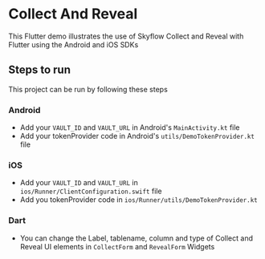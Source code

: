 # Collect And Reveal

This Flutter demo illustrates the use of Skyflow Collect and Reveal with Flutter using the Android and iOS SDKs


## Steps to run

This project can be run by following these steps

### Android

- Add your `VAULT_ID` and `VAULT_URL` in Android's `MainActivity.kt` file
- Add your tokenProvider code in Android's `utils/DemoTokenProvider.kt` file

### iOS
- Add your `VAULT_ID` and `VAULT_URL` in `ios/Runner/ClientConfiguration.swift` file
- Add you tokenProvider code in `ios/Runner/utils/DemoTokenProvider.kt`


### Dart
- You can change the Label, tablename, column and type of Collect and Reveal UI elements in `CollectForm` and `RevealForm` Widgets
